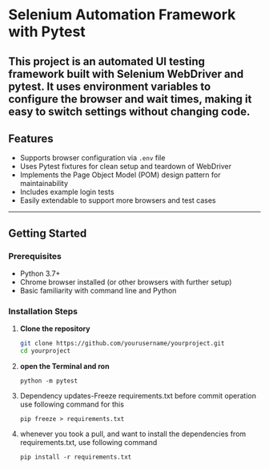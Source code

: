 # Selenium Automation Framework with Pytest

This project is an automated UI testing framework built with Selenium WebDriver and pytest.
It uses environment variables to configure the browser and wait times,
making it easy to switch settings without changing code.
---

## Features

- Supports browser configuration via `.env` file
- Uses Pytest fixtures for clean setup and teardown of WebDriver
- Implements the Page Object Model (POM) design pattern for maintainability
- Includes example login tests
- Easily extendable to support more browsers and test cases

---

## Getting Started

### Prerequisites

- Python 3.7+
- Chrome browser installed (or other browsers with further setup)
- Basic familiarity with command line and Python

### Installation Steps

1. **Clone the repository**

   ```bash
   git clone https://github.com/yourusername/yourproject.git
   cd yourproject
2. **open the Terminal and ron**

    `python -m pytest`

3. Dependency updates-Freeze requirements.txt before commit operation use following command for this

    `pip freeze > requirements.txt`

4. whenever you took a pull, and want to install the dependencies from requirements.txt, use following command

    `pip install -r requirements.txt`